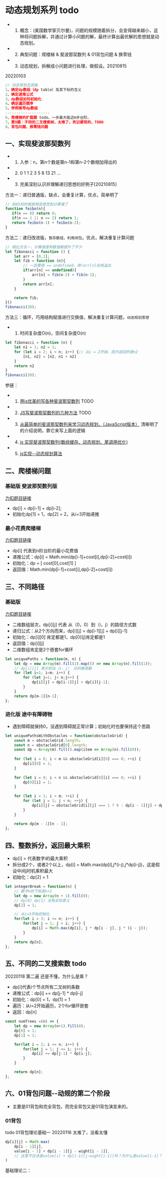 # 动态规划系列 todo
* 1. 概念：(美国数学家贝尔曼)，问题的规模随着拆分，会变得越来越小，这种将问题拆解，并通过计算小问题的解，最终计算出最优解的思想就是动态规划。
* 2. 典型问题：爬楼梯 & 斐波那契数列 & 01背包问题 & 换零钱
* 3. 动态规划，拆解成小问题进行处理，做假设。20210815

20220103  
```js
// 动态规划五部曲
1、确定dp数组（dp table）及其下标的含义
2、确定递推公式
3、dp数组如何初始化
4、确定遍历顺序
5、举例推导dp数组
--------------------
6、爬楼梯的扩展题 todo，一步最大能迈m步台阶。
7、第9题：不同的二叉搜索树，太难了，死记硬背的，TODO
8、背包问题、换零钱问题
```

## 一、实现斐波那契数列
* 1. 入参：n，第n个数是第n-1和第n-2个数相加得出的
* 2. 0 1 1 2 3 5 8 13 21 ...
* 3. 完美深刻认识并理解递归思想的好例子[20210815]

方法一：递归普通版，缺点，会重复计算，优点，简单明了
```js
// 到45的时候就明显感觉到计算慢了
function feibo(n){
   if(n == 0) return 0;
   if(n == 1 || n == 2) return 1;
   return feibo(n-1) + feibo(n-2);
}
```

方法二：递归改进版，`暂存数组，利用闭包`，优点，解决重复计算问题
```js
// 相比方法一，计算速度和数值都提升了不少
let fibonacci = function () {
    let arr = [0,1];
    let fib = function (n){
        // 一定要用 == undefined，用!arr[n]会栈溢出
        if(arr[n] == undefined){
            arr[n] = fib(n-2) + fib(n-1);
        }
        return arr[n];
    }

    return fib;
}()
fibonacci(30);
```

方法三：循环，巧用结构赋值进行交换值，解决重复计算问题，`动态规划思想`
* 1. 时间复杂度O(n)，空间复杂度O(n)
```js
let fibonacci = function (n) {
    let n1 = 1; n2 = 1;
    for (let i = 2; i < n; i++) {// 从i = 2开始，因为返回的是n2
        [n1, n2] = [n2, n1 + n2]
    }
    return n2
}
fibonacci(30);
```

参链：
* 1. [用js优美的写各种斐波那契数列](https://zhuanlan.zhihu.com/p/27205391) TODO
* 2. [JS写斐波那契数列的几种方法](https://www.cnblogs.com/superlizhao/p/11603158.html) TODO
* 3. [从最简单的斐波那契数列来学习动态规划。（JavaScript版本）](https://blog.csdn.net/weixin_40906515/article/details/106536355) 清晰明了的介绍说明，靠它来写上面的逻辑
* 4. [js 实现斐波那契数列(数组缓存、动态规划、尾调用优化)](https://www.mk2048.com/blog/blog_ija2hkh1aib.html)
* 5. [js实现--动态规划算法](https://blog.csdn.net/m0_37686205/article/details/90182779)

## 二、爬楼梯问题
### 基础版 斐波那契数列版
[力扣题目链接](https://leetcode-cn.com/problems/climbing-stairs/)
* dp[i] = dp[i-1] + dp[i-2];
* 初始化dp[1] = 1，dp[2] = 2，从i=3开始递推

### 最小花费爬楼梯
[力扣题目链接](https://leetcode-cn.com/problems/min-cost-climbing-stairs/)
* dp[i] 代表到n阶台阶的最小花费值
* 递推公式：dp[i] = Math.min(dp[i-1]+cost[i],dp[i-2]+cost[i])
* 初始化：dp = [ cost[0],cost[1] ]
* 返回值：Math.min(dp[i-1]+cost[i],dp[i-2]+cost[i])

## 三、不同路径
### 基础版
[力扣题目链接](https://leetcode-cn.com/problems/unique-paths/)
* 二维数组层次，dp[i][j] 代表 从（0，0）到（i，j）的路径方式数
* 递归公式：从2个方向而来，dp[i][j] = dp[i-1][j] + dp[i][j-1]
* 初始化：dp[i][0] 肯定都是1，dp[0][j]肯定都是1
* 返回值：dp[i][j]
* 二维数组肯定是2个嵌套for循环
```js
let uniquePaths = function(m, n) {
    let dp = new Array(m).fill(1).map(() => new Array(n).fill(1));
    // dp[i][j] 表示到达（i，j） 点的路径数
    for (let i=1; i<m; i++) {
        for (let j=1; j< n;j++) {
            dp[i][j] = dp[i-1][j] + dp[i][j-1];
        }
    }
    return dp[m-1][n-1];
};
```
### 进化版 途中有障碍物
* 遇到障碍就保持0，没遇到障碍就正常计算；初始化时也要保持这个思路
```js
let uniquePathsWithObstacles = function(obstacleGrid) {
    const m = obstacleGrid.length;
    const n = obstacleGrid[0].length;
    const dp = Array(m).fill().map(item => Array(n).fill(0));
    
    for (let i = 0; i < m && obstacleGrid[i][0] === 0; ++i) {
        dp[i][0] = 1;
    }
    
    for (let i = 0; i < n && obstacleGrid[0][i] === 0; ++i) {
        dp[0][i] = 1;
    }
    
    for (let i = 1; i < m; ++i) {
        for (let j = 1; j < n; ++j) {
            dp[i][j] = obstacleGrid[i][j] === 1 ? 0 : dp[i - 1][j] + dp[i][j - 1];
        }
    }
        
    return dp[m - 1][n - 1];
};
```

## 四、整数拆分，返回最大乘积
* dp[i] = 代表数字i的最大乘积
* 拆分成2个，或者2个以上，dp[i] = Math.max(dp[i],j*(i-j),j*dp[i-j])，这是假设中间j时机乘积最大
* 初始化：dp[2] = 1
```js
let integerBreak = function(n) {
    // 数字n的下标是n+1
    let dp = new Array(n + 1).fill(0);
    // dp[0] dp[1] 没有实际意义
    dp[2] = 1;

    // 从i=3开始初始化
    for(let i = 3; i <= n; i++) {
        for(let j = 1; j < i; j++) {
            dp[i] = Math.max(dp[i], j * dp[i - j], j * (i - j));
        }
    }
    return dp[n];
};
```

## 五、不同的二叉搜索数 todo
20220118 第二遍 还是不懂，为什么是乘？
* dp[i]代表i个节点所有二叉树的条数
* 递推公式：dp[i] += dp[j-1] * dp[i-j]
* 初始化：dp[0] = 1，dp[1] = 1
* 遍历：从i=2开始遍历，2个for循环嵌套
* 返回：dp[n]

```js
const numTrees =(n) => {
    let dp = new Array(n+1).fill(0);
    dp[0] = 1;
    dp[1] = 1;

    for(let i = 2; i <= n; i++) {
        for(let j = 1; j <= i; j++) {
            dp[i] += dp[j-1] * dp[i-j];
        }
    }

    return dp[n];
};
```

## 六、01背包问题--动规的第二个阶段
* 主要是01背包和完全背包，而完全背包又是01背包演变来的。

### 01背包
todo 01背包理论基础一 20220116 太难了，没看太懂
```js
dp[i][j] = Math.max(
    dp[i - 1][j], 
    value[i - 1] + dp[i - 1][j - wight[i - 1]],
    // 这里不应该是value[i] + dp[i-1][j-wight[i-1]]吗？为什么是value[i-1]？
)
```
基础理论二：  
